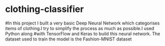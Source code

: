 # clothing-classifier
#In this project I built a very basic Deep Neural Network which categorises items of clothing.I try to simplify the process as much as possible.I used Python along #with TensorFlow and Keras to build this neural network. The dataset used to train the model is the Fashion-MNIST dataset
